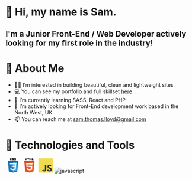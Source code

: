 # 👋 Hi, my name is Sam.
## I'm a Junior Front-End / Web Developer actively looking for my first role in the industry!  

# 👤 About Me
- 🙋‍♂️ I’m interested in building beautiful, clean and lightweight sites
- 💻 You can see my portfolio and full skillset [here](https://samllo.github.io/Portfolio-2021/)
- 🌱 I’m currently learning SASS, React and PHP
- 👀 I’m actively looking for Front-End development work based in the North West, UK
- 📫 You can reach me at sam.thomas.lloyd@gmail.com

# 🔧 Technologies and Tools

<img src="https://raw.githubusercontent.com/devicons/devicon/master/icons/css3/css3-original-wordmark.svg" alt="css3" width="40" height="40"/>
<img src="https://raw.githubusercontent.com/devicons/devicon/master/icons/html5/html5-original-wordmark.svg" alt="html5" width="40" height="40"/>
<img src="https://raw.githubusercontent.com/devicons/devicon/master/icons/javascript/javascript-original.svg" alt="javascript" width="40" height="40"/> 
<img src="https://www.vectorlogo.zone/logos/jquery/jquery-icon.svg" alt="javascript" width="40" height="40"/>

<!---
samllo/samllo is a ✨ special ✨ repository because its `README.md` (this file) appears on your GitHub profile.
You can click the Preview link to take a look at your changes.
--->
